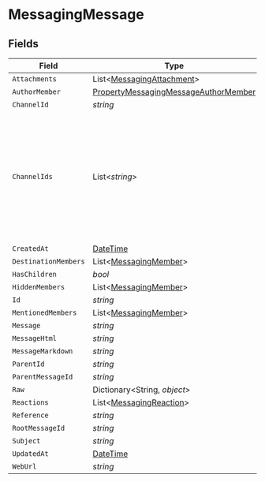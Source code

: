 # MessagingMessage


## Fields

| Field                                                                                                                 | Type                                                                                                                  | Required                                                                                                              | Description                                                                                                           |
| --------------------------------------------------------------------------------------------------------------------- | --------------------------------------------------------------------------------------------------------------------- | --------------------------------------------------------------------------------------------------------------------- | --------------------------------------------------------------------------------------------------------------------- |
| `Attachments`                                                                                                         | List<[MessagingAttachment](../../Models/Components/MessagingAttachment.md)>                                           | :heavy_minus_sign:                                                                                                    | N/A                                                                                                                   |
| `AuthorMember`                                                                                                        | [PropertyMessagingMessageAuthorMember](../../Models/Components/PropertyMessagingMessageAuthorMember.md)               | :heavy_minus_sign:                                                                                                    | N/A                                                                                                                   |
| `ChannelId`                                                                                                           | *string*                                                                                                              | :heavy_minus_sign:                                                                                                    | N/A                                                                                                                   |
| `ChannelIds`                                                                                                          | List<*string*>                                                                                                        | :heavy_minus_sign:                                                                                                    | Represents the IDs of all channels to which the message is sent. Identifies the channels where the message is posted. |
| `CreatedAt`                                                                                                           | [DateTime](https://learn.microsoft.com/en-us/dotnet/api/system.datetime?view=net-5.0)                                 | :heavy_minus_sign:                                                                                                    | N/A                                                                                                                   |
| `DestinationMembers`                                                                                                  | List<[MessagingMember](../../Models/Components/MessagingMember.md)>                                                   | :heavy_minus_sign:                                                                                                    | N/A                                                                                                                   |
| `HasChildren`                                                                                                         | *bool*                                                                                                                | :heavy_minus_sign:                                                                                                    | N/A                                                                                                                   |
| `HiddenMembers`                                                                                                       | List<[MessagingMember](../../Models/Components/MessagingMember.md)>                                                   | :heavy_minus_sign:                                                                                                    | N/A                                                                                                                   |
| `Id`                                                                                                                  | *string*                                                                                                              | :heavy_minus_sign:                                                                                                    | N/A                                                                                                                   |
| `MentionedMembers`                                                                                                    | List<[MessagingMember](../../Models/Components/MessagingMember.md)>                                                   | :heavy_minus_sign:                                                                                                    | N/A                                                                                                                   |
| `Message`                                                                                                             | *string*                                                                                                              | :heavy_minus_sign:                                                                                                    | N/A                                                                                                                   |
| `MessageHtml`                                                                                                         | *string*                                                                                                              | :heavy_minus_sign:                                                                                                    | N/A                                                                                                                   |
| `MessageMarkdown`                                                                                                     | *string*                                                                                                              | :heavy_minus_sign:                                                                                                    | N/A                                                                                                                   |
| `ParentId`                                                                                                            | *string*                                                                                                              | :heavy_minus_sign:                                                                                                    | N/A                                                                                                                   |
| `ParentMessageId`                                                                                                     | *string*                                                                                                              | :heavy_minus_sign:                                                                                                    | N/A                                                                                                                   |
| `Raw`                                                                                                                 | Dictionary<String, *object*>                                                                                          | :heavy_minus_sign:                                                                                                    | N/A                                                                                                                   |
| `Reactions`                                                                                                           | List<[MessagingReaction](../../Models/Components/MessagingReaction.md)>                                               | :heavy_minus_sign:                                                                                                    | N/A                                                                                                                   |
| `Reference`                                                                                                           | *string*                                                                                                              | :heavy_minus_sign:                                                                                                    | N/A                                                                                                                   |
| `RootMessageId`                                                                                                       | *string*                                                                                                              | :heavy_minus_sign:                                                                                                    | N/A                                                                                                                   |
| `Subject`                                                                                                             | *string*                                                                                                              | :heavy_minus_sign:                                                                                                    | N/A                                                                                                                   |
| `UpdatedAt`                                                                                                           | [DateTime](https://learn.microsoft.com/en-us/dotnet/api/system.datetime?view=net-5.0)                                 | :heavy_minus_sign:                                                                                                    | N/A                                                                                                                   |
| `WebUrl`                                                                                                              | *string*                                                                                                              | :heavy_minus_sign:                                                                                                    | N/A                                                                                                                   |